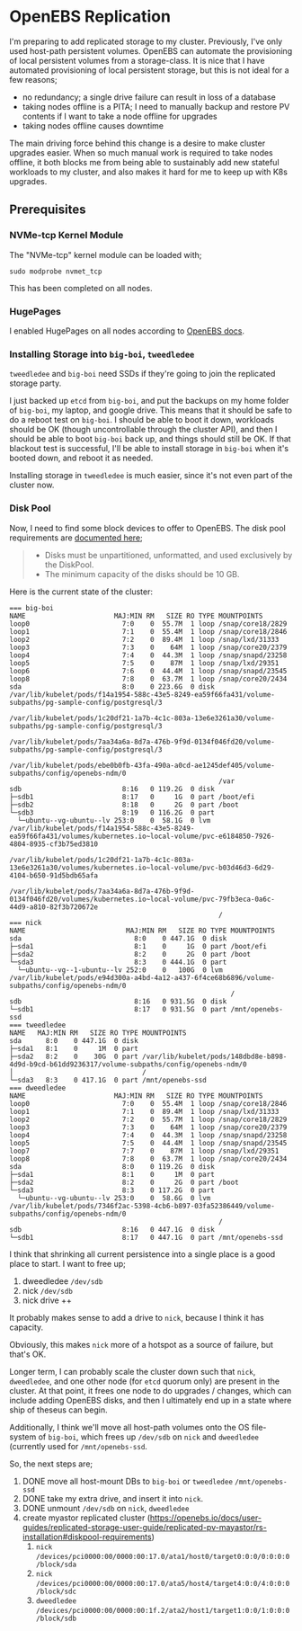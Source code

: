 # OpenEBS Replication

I'm preparing to add replicated storage to my cluster. Previously, I've only
used host-path persistent volumes. OpenEBS can automate the provisioning of
local persistent volumes from a storage-class. It is nice that I have automated
provisioning of local persistent storage, but this is not ideal for a few
reasons;

- no redundancy; a single drive failure can result in loss of a database
- taking nodes offline is a PITA; I need to manually backup and restore PV
  contents if I want to take a node offline for upgrades
- taking nodes offline causes downtime

The main driving force behind this change is a desire to make cluster upgrades
easier. When so much manual work is required to take nodes offline, it both
blocks me from being able to sustainably add new stateful workloads to my
cluster, and also makes it hard for me to keep up with K8s upgrades.

## Prerequisites

### NVMe-tcp Kernel Module

The "NVMe-tcp" kernel module can be loaded with;

```
sudo modprobe nvmet_tcp
```

This has been completed on all nodes.


### HugePages

I enabled HugePages on all nodes according to [OpenEBS
docs](https://openebs.io/docs/user-guides/replicated-storage-user-guide/replicated-pv-mayastor/rs-installation#verifyenable-huge-page-support).

### Installing Storage into `big-boi`, `tweedledee`

`tweedledee` and `big-boi` need SSDs if they're going to join the replicated
storage party.

I just backed up `etcd` from `big-boi`, and put the backups on my home folder of
`big-boi`, my laptop, and google drive. This means that it should be safe to do
a reboot test on `big-boi`. I should be able to boot it down, workloads should
be OK (though uncontrollable through the cluster API), and then I should be able
to boot `big-boi` back up, and things should still be OK. If that blackout
test is successful, I'll be able to install storage in `big-boi` when it's
booted down, and reboot it as needed.

Installing storage in `tweedledee` is much easier, since it's not even part of
the cluster now.

### Disk Pool

Now, I need to find some block devices to offer to OpenEBS. The disk pool
requirements are [documented
here](https://openebs.io/docs/user-guides/replicated-storage-user-guide/replicated-pv-mayastor/rs-installation#diskpool-requirements);

> - Disks must be unpartitioned, unformatted, and used exclusively by the
>   DiskPool.
> - The minimum capacity of the disks should be 10 GB.

Here is the current state of the cluster:

```
=== big-boi
NAME                      MAJ:MIN RM   SIZE RO TYPE MOUNTPOINTS
loop0                       7:0    0  55.7M  1 loop /snap/core18/2829
loop1                       7:1    0  55.4M  1 loop /snap/core18/2846
loop2                       7:2    0  89.4M  1 loop /snap/lxd/31333
loop3                       7:3    0    64M  1 loop /snap/core20/2379
loop4                       7:4    0  44.3M  1 loop /snap/snapd/23258
loop5                       7:5    0    87M  1 loop /snap/lxd/29351
loop6                       7:6    0  44.4M  1 loop /snap/snapd/23545
loop8                       7:8    0  63.7M  1 loop /snap/core20/2434
sda                         8:0    0 223.6G  0 disk /var/lib/kubelet/pods/f14a1954-588c-43e5-8249-ea59f66fa431/volume-subpaths/pg-sample-config/postgresql/3
                                                    /var/lib/kubelet/pods/1c20df21-1a7b-4c1c-803a-13e6e3261a30/volume-subpaths/pg-sample-config/postgresql/3
                                                    /var/lib/kubelet/pods/7aa34a6a-8d7a-476b-9f9d-0134f046fd20/volume-subpaths/pg-sample-config/postgresql/3
                                                    /var/lib/kubelet/pods/ebe0b0fb-43fa-490a-a0cd-ae1245def405/volume-subpaths/config/openebs-ndm/0
                                                    /var
sdb                         8:16   0 119.2G  0 disk 
├─sdb1                      8:17   0     1G  0 part /boot/efi
├─sdb2                      8:18   0     2G  0 part /boot
└─sdb3                      8:19   0 116.2G  0 part 
  └─ubuntu--vg-ubuntu--lv 253:0    0  58.1G  0 lvm  /var/lib/kubelet/pods/f14a1954-588c-43e5-8249-ea59f66fa431/volumes/kubernetes.io~local-volume/pvc-e6184850-7926-4804-8935-cf3b75ed3810
                                                    /var/lib/kubelet/pods/1c20df21-1a7b-4c1c-803a-13e6e3261a30/volumes/kubernetes.io~local-volume/pvc-b03d46d3-6d29-4104-b650-91d5bdb65afa
                                                    /var/lib/kubelet/pods/7aa34a6a-8d7a-476b-9f9d-0134f046fd20/volumes/kubernetes.io~local-volume/pvc-79fb3eca-0a6c-44d9-a810-82f3b720672e
                                                    /
=== nick
NAME                         MAJ:MIN RM   SIZE RO TYPE MOUNTPOINTS
sda                            8:0    0 447.1G  0 disk 
├─sda1                         8:1    0     1G  0 part /boot/efi
├─sda2                         8:2    0     2G  0 part /boot
└─sda3                         8:3    0 444.1G  0 part 
  └─ubuntu--vg--1-ubuntu--lv 252:0    0   100G  0 lvm  /var/lib/kubelet/pods/e94d300a-a4bd-4a12-a437-6f4ce68b6896/volume-subpaths/config/openebs-ndm/0
                                                       /
sdb                            8:16   0 931.5G  0 disk 
└─sdb1                         8:17   0 931.5G  0 part /mnt/openebs-ssd
=== tweedledee
NAME   MAJ:MIN RM   SIZE RO TYPE MOUNTPOINTS
sda      8:0    0 447.1G  0 disk 
├─sda1   8:1    0     1M  0 part 
├─sda2   8:2    0    30G  0 part /var/lib/kubelet/pods/148dbd8e-b898-4d9d-b9cd-b61dd9236317/volume-subpaths/config/openebs-ndm/0
│                                /
└─sda3   8:3    0 417.1G  0 part /mnt/openebs-ssd
=== dweedledee
NAME                      MAJ:MIN RM   SIZE RO TYPE MOUNTPOINTS
loop0                       7:0    0  55.4M  1 loop /snap/core18/2846
loop1                       7:1    0  89.4M  1 loop /snap/lxd/31333
loop2                       7:2    0  55.7M  1 loop /snap/core18/2829
loop3                       7:3    0    64M  1 loop /snap/core20/2379
loop4                       7:4    0  44.3M  1 loop /snap/snapd/23258
loop5                       7:5    0  44.4M  1 loop /snap/snapd/23545
loop7                       7:7    0    87M  1 loop /snap/lxd/29351
loop8                       7:8    0  63.7M  1 loop /snap/core20/2434
sda                         8:0    0 119.2G  0 disk 
├─sda1                      8:1    0     1M  0 part 
├─sda2                      8:2    0     2G  0 part /boot
└─sda3                      8:3    0 117.2G  0 part 
  └─ubuntu--vg-ubuntu--lv 253:0    0  58.6G  0 lvm  /var/lib/kubelet/pods/7346f2ac-5398-4cb6-b897-03fa52386449/volume-subpaths/config/openebs-ndm/0
                                                    /
sdb                         8:16   0 447.1G  0 disk 
└─sdb1                      8:17   0 447.1G  0 part /mnt/openebs-ssd
```

I think that shrinking all current persistence into a single place is a good
place to start. I want to free up;

1. dweedledee `/dev/sdb`
2. nick `/dev/sdb`
3. nick drive ++

It probably makes sense to add a drive to `nick`, because I think it has
capacity.

Obviously, this makes `nick` more of a hotspot as a source of failure, but
that's OK.

Longer term, I can probably scale the cluster down such that `nick`,
`dweedledee`, and one other node (for `etcd` quorum only) are present in the
cluster. At that point, it frees one node to do upgrades / changes, which can
include adding OpenEBS disks, and then I ultimately end up in a state where ship
of theseus can begin.

Additionally, I think we'll move all host-path volumes onto the OS file-system
of `big-boi`, which frees up `/dev/sdb` on `nick` and `dweedledee` (currently
used for `/mnt/openebs-ssd`.

So, the next steps are;

1. DONE move all host-mount DBs to `big-boi` or `tweedledee` `/mnt/openebs-ssd`
2. DONE take my extra drive, and insert it into `nick`.
3. DONE unmount `/dev/sdb` on `nick`, `dweedledee`
4. create myastor replicated cluster
   (https://openebs.io/docs/user-guides/replicated-storage-user-guide/replicated-pv-mayastor/rs-installation#diskpool-requirements)
   1. `nick` `/devices/pci0000:00/0000:00:17.0/ata1/host0/target0:0:0/0:0:0:0/block/sda`
   2. `nick` `/devices/pci0000:00/0000:00:17.0/ata5/host4/target4:0:0/4:0:0:0/block/sdc`
   3. `dweedledee` `/devices/pci0000:00/0000:00:1f.2/ata2/host1/target1:0:0/1:0:0:0/block/sdb`
